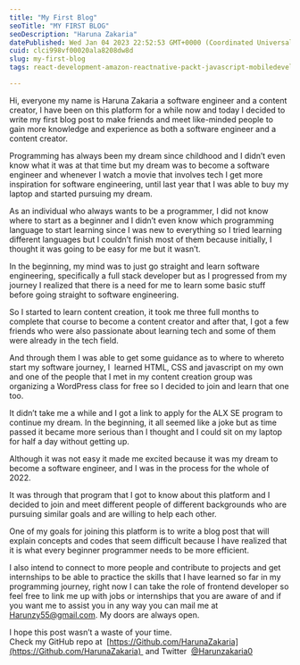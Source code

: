 ```yaml
---
title: "My First Blog"
seoTitle: "MY FIRST BLOG"
seoDescription: "Haruna Zakaria"
datePublished: Wed Jan 04 2023 22:52:53 GMT+0000 (Coordinated Universal Time)
cuid: clci998vf00020ala8208dw8d
slug: my-first-blog
tags: react-development-amazon-reactnative-packt-javascript-mobiledevelopment-webdevelopment-development-developer-reactdeveloper-javascriptdeveloper-nativeappdevelopment

---
```


Hi, everyone my name is Haruna Zakaria a software engineer and a content creator, I have been on this platform for a while now and today I decided to write my first blog post to make friends and meet like-minded people to gain more knowledge and experience as both a software engineer and a content creator.

Programming has always been my dream since childhood and I didn’t even know what it was at that time but my dream was to become a software engineer and whenever I watch a movie that involves tech I get more inspiration for software engineering, until last year that I was able to buy my laptop and started pursuing my dream.

As an individual who always wants to be a programmer, I did not know where to start as a beginner and I didn’t even know which programming language to start learning since I was new to everything so I tried learning different languages but I couldn’t finish most of them because initially, I thought it was going to be easy for me but it wasn’t.

In the beginning, my mind was to just go straight and learn software engineering, specifically a full stack developer but as I progressed from my journey I realized that there is a need for me to learn some basic stuff before going straight to software engineering.

So I started to learn content creation, it took me three full months to complete that course to become a content creator and after that, I got a few friends who were also passionate about learning tech and some of them were already in the tech field.

And through them I was able to get some guidance as to where to whereto start my software journey, I  learned HTML, CSS and javascript on my own and one of the people that I met in my content creation group was organizing a WordPress class for free so I decided to join and learn that one too.

It didn’t take me a while and I got a link to apply for the ALX SE program to continue my dream. In the beginning, it all seemed like a joke but as time passed it became more serious than I thought and I could sit on my laptop for half a day without getting up.

Although it was not easy it made me excited because it was my dream to become a software engineer, and I was in the process for the whole of 2022.

It was through that program that I got to know about this platform and I decided to join and meet different people of different backgrounds who are pursuing similar goals and are willing to help each other.

One of my goals for joining this platform is to write a blog post that will explain concepts and codes that seem difficult because I have realized that it is what every beginner programmer needs to be more efficient.

I also intend to connect to more people and contribute to projects and get internships to be able to practice the skills that I have learned so far in my programming journey, right now I can take the role of frontend developer so feel free to link me up with jobs or internships that you are aware of and if you want me to assist you in any way you can mail me at [Harunzy55@gmail.com](mailto:Harunzy55@gmail.com). My doors are always open.

I hope this post wasn’t a waste of your time.  
Check my GitHub repo at  [https://Github.com/HarunaZakaria](https://Github.com/HarunaZakaria)  and Twitter  [@Harunzakaria0](https://twitter.com/Harunzakaria0)